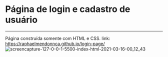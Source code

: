 # Página de login e cadastro de usuário

---

Página construída somente com HTML e CSS. link: https://raphaelmendonnca.github.io/login-page/
![screencapture-127-0-0-1-5500-index-html-2021-03-16-00_12_43](https://user-images.githubusercontent.com/57078626/111250649-72384b00-85ec-11eb-8a1b-571547bd07d2.png)
